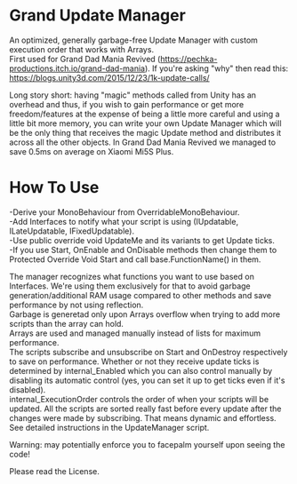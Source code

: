 # Grand Update Manager

An optimized, generally garbage-free Update Manager with custom execution order that works with Arrays.  
First used for Grand Dad Mania Revived (https://pechka-productions.itch.io/grand-dad-mania). If you're asking "why" then read this: https://blogs.unity3d.com/2015/12/23/1k-update-calls/

Long story short: having "magic" methods called from Unity has an overhead and thus, if you wish to gain performance or get more freedom/features at the expense of being a little more careful and using a little bit more memory, you can write your own Update Manager which will be the only thing that receives the magic Update method and distributes it across all the other objects. In Grand Dad Mania Revived we managed to save 0.5ms on average on Xiaomi Mi5S Plus.

# How To Use
-Derive your MonoBehaviour from OverridableMonoBehaviour.  
-Add Interfaces to notify what your script is using (IUpdatable, ILateUpdatable, IFixedUpdatable).  
-Use public override void UpdateMe and its variants to get Update ticks.  
-If you use Start, OnEnable and OnDisable methods then change them to Protected Override Void Start and call base.FunctionName() in them.  

The manager recognizes what functions you want to use based on Interfaces. We're using them exclusively for that to avoid garbage generation/additional RAM usage compared to other methods and save performance by not using reflection.  
Garbage is generetad only upon Arrays overflow when trying to add more scripts than the array can hold.  
Arrays are used and managed manually instead of lists for maximum performance.  
The scripts subscribe and unsubscribe on Start and OnDestroy respectively to save on performance. Whether or not they receive update ticks is determined by internal_Enabled which you can also control manually by disabling its automatic control (yes, you can set it up to get ticks even if it's disabled).  
internal_ExecutionOrder controls the order of when your scripts will be updated. All the scripts are sorted really fast before every update after the changes were made by subscribing. That means dynamic and effortless.
See detailed instructions in the UpdateManager script.  

Warning: may potentially enforce you to facepalm yourself upon seeing the code!

Please read the License.
